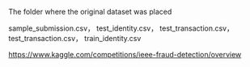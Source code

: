 The folder where the original dataset was placed

sample_submission.csv，
test_identity.csv，
test_transaction.csv，
test_transaction.csv，
train_identity.csv

https://www.kaggle.com/competitions/ieee-fraud-detection/overview
